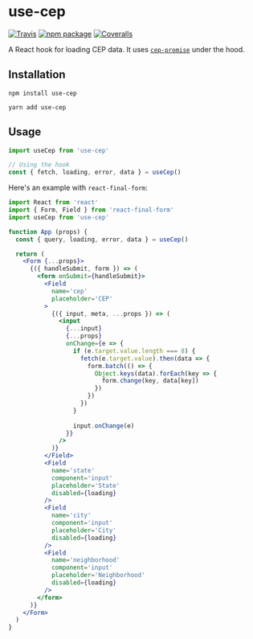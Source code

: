 # use-cep

[![Travis][build-badge]][build]
[![npm package][npm-badge]][npm]
[![Coveralls][coveralls-badge]][coveralls]

A React hook for loading CEP data. It uses [`cep-promise`](https://www.npmjs.com/package/cep-promise) under the hood.

## Installation

`npm install use-cep`

`yarn add use-cep`

## Usage

```js
import useCep from 'use-cep'

// Using the hook
const { fetch, loading, error, data } = useCep()
```

Here's an example with `react-final-form`:

```jsx
import React from 'react'
import { Form, Field } from 'react-final-form'
import useCep from 'use-cep'

function App (props) {
  const { query, loading, error, data } = useCep()

  return (
    <Form {...props}>
      {({ handleSubmit, form }) => (
        <form onSubmit={handleSubmit}>
          <Field
            name='cep'
            placeholder='CEP'
          >
            {({ input, meta, ...props }) => (
              <input
                {...input}
                {...props}
                onChange={e => {
                  if (e.target.value.length === 8) {
                    fetch(e.target.value).then(data => {
                      form.batch(() => {
                        Object.keys(data).forEach(key => {
                          form.change(key, data[key])
                        })
                      })
                    })
                  }
                  
                  input.onChange(e)
                }}
              />
            )}
          </Field>
          <Field
            name='state'
            component='input'
            placeholder='State'
            disabled={loading}
          />
          <Field
            name='city'
            component='input'
            placeholder='City'
            disabled={loading}
          />
          <Field
            name='neighborhood'
            component='input'
            placeholder='Neighborhood'
            disabled={loading}
          />
        </form>
      )}
    </Form>
  )
}
```

[build-badge]: https://img.shields.io/travis/user/repo/master.png?style=flat-square
[build]: https://travis-ci.org/user/repo

[npm-badge]: https://img.shields.io/npm/v/npm-package.png?style=flat-square
[npm]: https://www.npmjs.org/package/npm-package

[coveralls-badge]: https://img.shields.io/coveralls/user/repo/master.png?style=flat-square
[coveralls]: https://coveralls.io/github/user/repo
